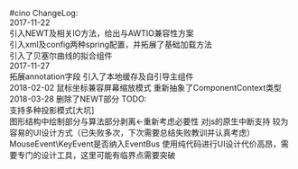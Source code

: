 #cino
ChangeLog:   
2017-11-22   
引入NEWT及相关IO方法，给出与AWTIO兼容性方案   
引入xml及config两种spring配置，并拓展了基础加载方法   
引入了贝塞尔曲线的拟合组件   
2017-11-27   
拓展annotation字段 引入了本地缓存及自引导主组件   
2018-02-02
鼠标坐标兼容屏幕缩放模式 重新抽象了ComponentContext类型
2018-03-28
删除了NEWT部分
TODO:   
支持多种投影模式[大坑]   
图形结构中绘制部分与算法部分剥离<-重新考虑必要性
对js的原生中断支持
较为容易的UI设计方式（已失败多次，下次需要总结失败教训并认真考虑）
MouseEvent\KeyEvent是否纳入EventBus
使用纯代码进行UI设计代价高昂，需要专门的设计工具，这里可能有临界点需要突破